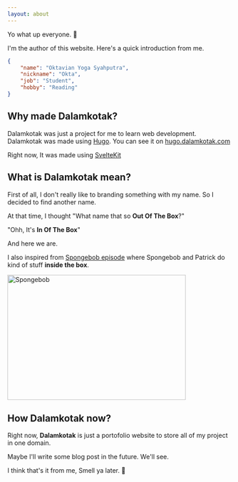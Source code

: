 ```yaml
---
layout: about
---
```


<script>
	import spongebob from '$lib/images/spongebob.gif';
</script>

Yo what up everyone. 👋

I'm the author of this website. Here's a quick introduction from me.

```json
{
	"name": "Oktavian Yoga Syahputra",
	"nickname": "Okta",
	"job": "Student",
	"hobby": "Reading"
}
```

## Why made Dalamkotak?

Dalamkotak was just a project for me to learn web development. Dalamkotak was made using [Hugo](https://gohugo.io/).
You can see it on [hugo.dalamkotak.com](https://hugo.dalamkotak.com)

Right now, It was made using [SvelteKit](https://https://kit.svelte.dev/)

## What is Dalamkotak mean?

First of all, I don't really like to branding something with my name. So I decided to find another name.

At that time, I thought "What name that so **Out Of The Box**?"

"Ohh, It's **In Of The Box**"

And here we are.

I also inspired from [Spongebob episode](https://youtu.be/qrnUXu_BIgI) where Spongebob and Patrick do kind of stuff **inside the box**.

<img
  src={spongebob}
  width="400"
  height="281"
  alt="Spongebob"
/>

## How Dalamkotak now?

Right now, **Dalamkotak** is just a portofolio website to store all of my project in one domain.

Maybe I'll write some blog post in the future. We'll see.

I think that's it from me, Smell ya later. 👋
